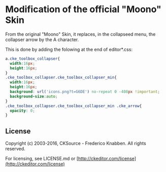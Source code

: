 Modification of the official "Moono" Skin
=========================================

From the original "Moono" Skin, it replaces, in the collapseed menu, the collapser arrow by the A character.

This is done by adding the folowing at the end of editor*.css:

```css
a.cke_toolbox_collapser{
  width:16px;
  height:16px;
}
.cke_toolbox_collapser.cke_toolbox_collapser_min{
  width:16px;
  height:16px;
  background: url('icons.png?t=G6DE') no-repeat 0 -408px !important;
  background-size:auto;
}
.cke_toolbox_collapser.cke_toolbox_collapser_min .cke_arrow{
  opacity: 0;
}
```

License
-------

Copyright (c) 2003-2016, CKSource - Frederico Knabben. All rights reserved.

For licensing, see LICENSE.md or [http://ckeditor.com/license](http://ckeditor.com/license)
